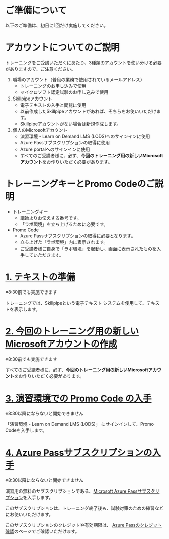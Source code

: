 # ご準備について

以下のご準備は、初日に1回だけ実施してください。

# アカウントについてのご説明

トレーニングをご受講いただくにあたり、3種類のアカウントを使い分ける必要がありますので、ご注意ください。

1. 職場のアカウント（普段の業務で使用されているメールアドレス）
   - トレーニングのお申し込みで使用
   - マイクロソフト認定試験のお申し込みで使用
2. Skillpipeアカウント
   - 電子テキストの入手と閲覧に使用
   - 以前作成したSkillpipeアカウントがあれば、そちらをお使いいただけます。
   - Skillpipeアカウントがない場合は新規作成します。
3. 個人のMicrosoftアカウント 
   - 演習環境 - Learn on Demand LMS (LODS)へのサインインに使用
   - Azure Passサブスクリプションの取得に使用
   - Azure portalへのサインインに使用
   - すべてのご受講者様に、必ず、**今回のトレーニング用の新しいMicrosoftアカウント**をお作りいただく必要があります。

# トレーニングキーとPromo Codeのご説明

- トレーニングキー
  - 講師よりお伝えする番号です。
  - 「ラボ環境」を立ち上げるために必要です。
- Promo Code
  - Azure Passサブスクリプションの取得に必要となります。
  - 立ち上げた「ラボ環境」内に表示されます。
  - ご受講者様ご自身で「ラボ環境」を起動し、画面に表示されたものを入手していただきます。

# [1. テキストの準備](skillpipe.md) 

※8:30前でも実施できます

トレーニングでは、Skillpipeという電子テキスト システムを使用して、テキストを表示します。

# [2. 今回のトレーニング用の新しいMicrosoftアカウントの作成](msa.md) 

※8:30前でも実施できます

すべてのご受講者様に、必ず、**今回のトレーニング用の新しいMicrosoftアカウント**をお作りいただく必要があります。

# [3. 演習環境での Promo Code の入手](lods.md) 

※8:30以降にならないと開始できません

「演習環境 - Learn on Demand LMS (LODS)」 にサインインして、Promo Codeを入手します。

# [4. Azure Passサブスクリプションの入手](azurepass.md) 

※8:30以降にならないと開始できません

演習用の無料のサブスクリプションである、[Microsoft Azure Passサブスクリプション](azurepass.md)を入手します。

このサブスクリプションは、トレーニング終了後も、試験対策のための練習などにお使いいただけます。

このサブスクリプションのクレジットや有効期限は、
[Azure Passのクレジット確認](https://www.microsoftazuresponsorships.com/balance)のページでご確認いただけます。

<!--
# [5. (オプション)ソフトウェアのセットアップ](env.md)
ご自身のPCでラボの演習を行いたい場合は、[ソフトウェアのセットアップ](env.md)を行ってください。

ブラウザでアクセスできる演習環境である「Learn on Demand LMS (LODS)」をご利用になる場合は、ソフトウェアのセットアップは不要です。
-->